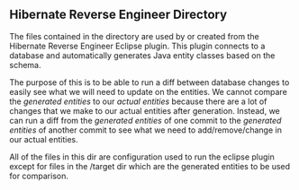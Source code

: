 ## Hibernate Reverse Engineer Directory

The files contained in the directory are used by or created from the Hibernate Reverse Engineer Eclipse plugin. This plugin connects to a database and automatically generates Java entity classes based on the schema.

The purpose of this is to be able to run a diff between database changes to easily see what we will need to update on the entities. We cannot compare the _generated entities_ to our _actual entities_ because there are a lot of changes that we make to our actual entities after generation. Instead, we can run a diff from the _generated entities_ of one commit to the _generated entities_ of another commit to see what we need to add/remove/change in our actual entities. 

All of the files in this dir are configuration used to run the eclipse plugin except for files in the /target dir which are the generated entities to be used for comparison.